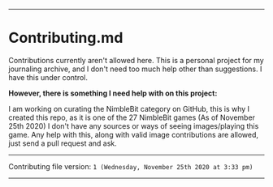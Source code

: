 
***

# Contributing.md

Contributions currently aren't allowed here. This is a personal project for my journaling archive, and I don't need too much help other than suggestions. I have this under control.

**However, there is something I need help with on this project:**

I am working on curating the NimbleBit category on GitHub, this is why I created this repo, as it is one of the 27 NimbleBit games (As of November 25th 2020) I don't have any sources or ways of seeing images/playing this game. Any help with this, along with valid image contributions are allowed, just send a pull request and ask.

***

Contributing file version: `1 (Wednesday, November 25th 2020 at 3:33 pm)`

***

